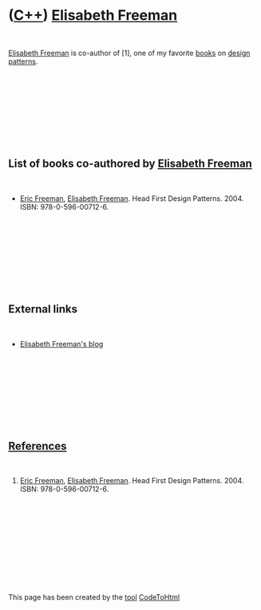 
 

 

 

 

 

([C++](Cpp.md)) [Elisabeth Freeman](CppElisabethFreeman.md)
=============================================================

 

[Elisabeth Freeman](CppElisabethFreeman.md) is co-author of \[1\], one
of my favorite [books](CppBooks.md) on [design
patterns](CppDesignPattern.md).

 

 

 

 

 

List of books co-authored by [Elisabeth Freeman](CppElisabethFreeman.md)
-------------------------------------------------------------------------

 

-   [Eric Freeman](CppEricFreeman.md), [Elisabeth
    Freeman](CppElisabethFreeman.md). Head First Design Patterns. 2004.
    ISBN: 978-0-596-00712-6.

 

 

 

 

 

External links
--------------

 

-   [Elisabeth Freeman's blog](http://www.java.net/blogs/bethfreeman)

 

 

 

 

 

[References](CppReferences.md)
-------------------------------

 

1.  [Eric Freeman](CppEricFreeman.md), [Elisabeth
    Freeman](CppElisabethFreeman.md). Head First Design Patterns. 2004.
    ISBN: 978-0-596-00712-6.

 

 

 

 

 

 

This page has been created by the [tool](Tools.md)
[CodeToHtml](ToolCodeToHtml.md)
